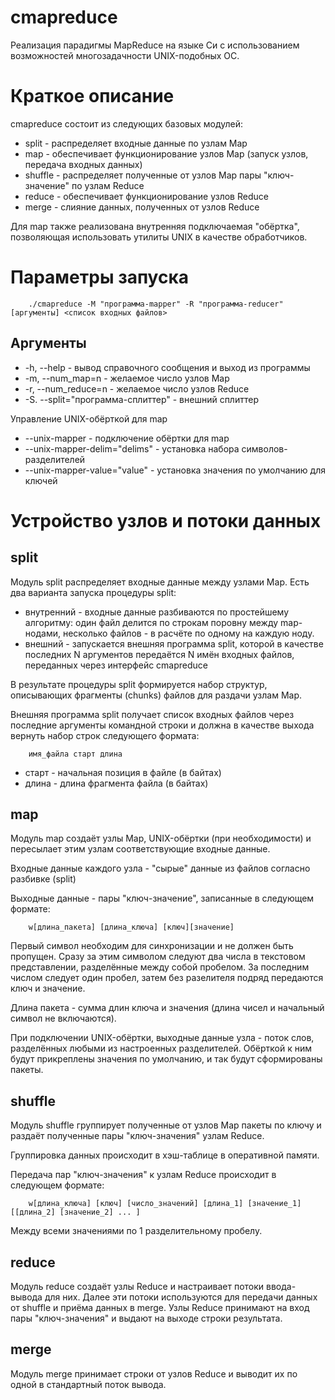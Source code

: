 cmapreduce
==========

Реализация парадигмы MapReduce на языке Си с использованием возможностей многозадачности
UNIX-подобных ОС.

Краткое описание
================

cmapreduce состоит из следующих базовых модулей:
* split - распределяет входные данные по узлам Map
* map - обеспечивает функционирование узлов Map (запуск узлов, передача входных данных)
* shuffle - распределяет полученные от узлов Map пары "ключ-значение" по узлам Reduce
* reduce - обеспечивает функционирование узлов Reduce
* merge - слияние данных, полученных от узлов Reduce

Для map также реализована внутренняя подключаемая "обёртка", позволяющая использовать утилиты UNIX в качестве
обработчиков.


Параметры запуска
=================

        ./cmapreduce -M "программа-mapper" -R "программа-reducer" [аргументы] <список входных файлов>

Аргументы
---------

* -h, --help - вывод справочного сообщения и выход из программы
* -m, --num_map=n - желаемое число узлов Map
* -r, --num_reduce=n - желаемое число узлов Reduce
* -S. --split="программа-сплиттер" - внешний сплиттер

Управление UNIX-обёрткой для map
* --unix-mapper - подключение обёртки для map
* --unix-mapper-delim="delims" - установка набора символов-разделителей
* --unix-mapper-value="value" - установка значения по умолчанию для ключей

Устройство узлов и потоки данных
================================

split
-----

Модуль split распределяет входные данные между узлами Map. Есть два варианта запуска процедуры split:

* внутренний - входные данные разбиваются по простейшему алгоритму: один файл делится по строкам поровну между map-нодами,
        несколько файлов - в расчёте по одному на каждую ноду.
* внешний - запускается внешняя программа split, которой в качестве последних N аргументов передаётся N имён входных
        файлов, переданных через интерфейс cmapreduce

В результате процедуры split формируется набор структур, описывающих фрагменты (chunks) файлов для раздачи узлам Map.

Внешняя программа split получает список входных файлов через последние аргументы командной строки и должна в качестве
выхода вернуть набор строк следующего формата:

        имя_файла старт длина

* старт - начальная позиция в файле (в байтах)
* длина - длина фрагмента файла (в байтах)

map
---

Модуль map создаёт узлы Map, UNIX-обёртки (при необходимости) и пересылает этим узлам соответствующие входные данные.

Входные данные каждого узла - "сырые" данные из файлов согласно разбивке (split)

Выходные данные - пары "ключ-значение", записанные в следующем формате:

        w[длина_пакета] [длина_ключа] [ключ][значение]

Первый символ необходим для синхронизации и не должен быть пропущен. Сразу за этим символом следуют два числа в текстовом представлении, разделённые
между собой пробелом. За последним числом следует один пробел, затем без разелителя подряд передаются ключ и значение.

Длина пакета - сумма длин ключа и значения (длина чисел и начальный символ не включаются).

При подключении UNIX-обёртки, выходные данные узла - поток слов, разделённых любыми из настроенных разделителей. Обёрткой к ним будут прикреплены
значения по умолчанию, и так будут сформированы пакеты.

shuffle
-------

Модуль shuffle группирует полученные от узлов Map пакеты по ключу и раздаёт полученные пары "ключ-значения" узлам Reduce.

Группировка данных происходит в хэш-таблице в оперативной памяти.

Передача пар "ключ-значения" к узлам Reduce происходит в следующем формате:

        w[длина_ключа] [ключ] [число_значений] [длина_1] [значение_1] [[длина_2] [значение_2] ... ]

Между всеми значениями по 1 разделительному пробелу.

reduce
------

Модуль reduce создаёт узлы Reduce и настраивает потоки ввода-вывода для них. Далее эти потоки используются для передачи данных от shuffle и приёма данных
в merge. Узлы Reduce принимают на вход пары "ключ-значения" и выдают на выходе строки результата.

merge
-----

Модуль merge принимает строки от узлов Reduce и выводит их по одной в стандартный поток вывода.

